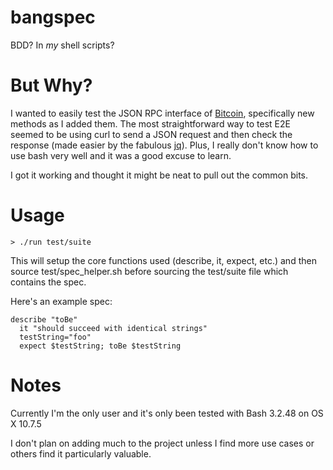 bangspec
========

BDD? In *my* shell scripts?

But Why?
========

I wanted to easily test the JSON RPC interface of
[Bitcoin](https://github.com/bitcoin/bitcoin), specifically new methods
as I added them. The most straightforward way to test E2E seemed to be
using curl to send a JSON request and then check the response (made easier by the
fabulous [jq](http://stedolan.github.com/jq/)). Plus, I really don't
know how to use bash very well and it was a good excuse to learn.

I got it working and thought it might be neat to pull out the common
bits.

Usage
=====

    > ./run test/suite

This will setup the core functions used (describe, it, expect, etc.) and
then source test/spec_helper.sh before sourcing the test/suite file
which contains the spec.

Here's an example spec:

    describe "toBe"
      it "should succeed with identical strings"
      testString="foo"
      expect $testString; toBe $testString

Notes
=====

Currently I'm the only user and it's only been tested with Bash 3.2.48
on OS X 10.7.5

I don't plan on adding much to the project unless I find more use cases
or others find it particularly valuable.
